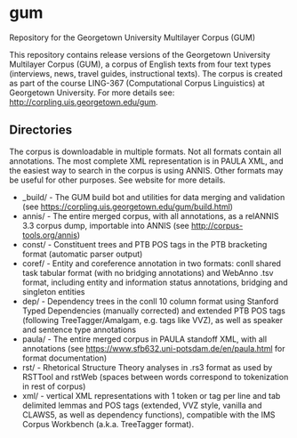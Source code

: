 # gum
Repository for the Georgetown University Multilayer Corpus (GUM)

This repository contains release versions of the Georgetown University Multilayer Corpus (GUM), a corpus of English texts from four text types (interviews, news, travel guides, instructional texts). The corpus is created as part of the course LING-367 (Computational Corpus Linguistics) at Georgetown University. For more details see: http://corpling.uis.georgetown.edu/gum.

## Directories
The corpus is downloadable in multiple formats. Not all formats contain all annotations. The most complete XML representation is in PAULA XML, and the easiest way to search in the corpus is using ANNIS. Other formats may be useful for other purposes. See website for more details.

  * _build/ - The GUM build bot and utilities for data merging and validation (see https://corpling.uis.georgetown.edu/gum/build.html)
  * annis/ - The entire merged corpus, with all annotations, as a relANNIS 3.3 corpus dump, importable into ANNIS (see http://corpus-tools.org/annis)
  * const/ - Constituent trees and PTB POS tags in the PTB bracketing format (automatic parser output)
  * coref/ - Entity and coreference annotation in two formats: conll shared task tabular format (with no bridging annotations) and WebAnno .tsv format, including entity and information status annotations, bridging and singleton entities
  * dep/ - Dependency trees in the conll 10 column format using Stanford Typed Dependencies (manually corrected) and extended PTB POS tags (following TreeTagger/Amalgam, e.g. tags like VVZ), as well as speaker and sentence type annotations
  * paula/ - The entire merged corpus in PAULA standoff XML, with all annotations (see https://www.sfb632.uni-potsdam.de/en/paula.html for format documentation) 
  * rst/ - Rhetorical Structure Theory analyses in .rs3 format as used by RSTTool and rstWeb (spaces between words correspond to tokenization in rest of corpus)
  * xml/ - vertical XML representations with 1 token or tag per line and tab delimited lemmas and POS tags (extended, VVZ style, vanilla and CLAWS5, as well as dependency functions), compatible with the IMS Corpus Workbench (a.k.a. TreeTagger format).